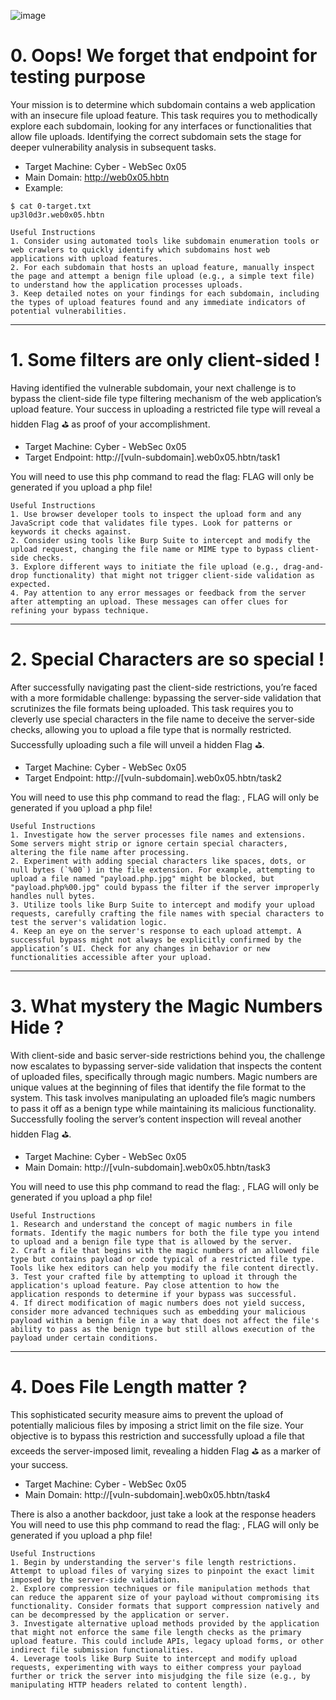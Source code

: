 ![image](1.png)

#  0. Oops! We forget that endpoint for testing purpose 

Your mission is to determine which subdomain contains a web application with an insecure file upload feature.
This task requires you to methodically explore each subdomain, looking for any interfaces or functionalities that allow file uploads.
Identifying the correct subdomain sets the stage for deeper vulnerability analysis in subsequent tasks.

- Target Machine: Cyber - WebSec 0x05
- Main Domain: http://web0x05.hbtn
- Example: 
```
$ cat 0-target.txt
up3l0d3r.web0x05.hbtn
```
```
Useful Instructions 
1. Consider using automated tools like subdomain enumeration tools or web crawlers to quickly identify which subdomains host web applications with upload features.
2. For each subdomain that hosts an upload feature, manually inspect the page and attempt a benign file upload (e.g., a simple text file) to understand how the application processes uploads.
3. Keep detailed notes on your findings for each subdomain, including the types of upload features found and any immediate indicators of potential vulnerabilities.
```
---

#  1. Some filters are only client-sided ! 

Having identified the vulnerable subdomain, your next challenge is to bypass the client-side file type filtering mechanism of the web application’s upload feature.
Your success in uploading a restricted file type will reveal a hidden Flag ⛳️ as proof of your accomplishment.

- Target Machine: Cyber - WebSec 0x05
- Target Endpoint: http://[vuln-subdomain].web0x05.hbtn/task1

You will need to use this php command to read the flag: <?php readfile('FLAG_1.txt') ?>
FLAG will only be generated if you upload a php file!

```
Useful Instructions
1. Use browser developer tools to inspect the upload form and any JavaScript code that validates file types. Look for patterns or keywords it checks against.
2. Consider using tools like Burp Suite to intercept and modify the upload request, changing the file name or MIME type to bypass client-side checks.
3. Explore different ways to initiate the file upload (e.g., drag-and-drop functionality) that might not trigger client-side validation as expected.
4. Pay attention to any error messages or feedback from the server after attempting an upload. These messages can offer clues for refining your bypass technique.
```
---

#  2. Special Characters are so special ! 

After successfully navigating past the client-side restrictions, you’re faced with a more formidable challenge: bypassing the server-side validation that scrutinizes the file formats being uploaded.
This task requires you to cleverly use special characters in the file name to deceive the server-side checks, allowing you to upload a file type that is normally restricted.
Successfully uploading such a file will unveil a hidden Flag ⛳️.

- Target Machine: Cyber - WebSec 0x05
- Target Endpoint: http://[vuln-subdomain].web0x05.hbtn/task2

You will need to use this php command to read the flag: <?php readfile('FLAG_2.txt') ?>,
FLAG will only be generated if you upload a php file!
```
Useful Instructions
1. Investigate how the server processes file names and extensions. Some servers might strip or ignore certain special characters, altering the file name after processing.
2. Experiment with adding special characters like spaces, dots, or null bytes (`%00`) in the file extension. For example, attempting to upload a file named "payload.php.jpg" might be blocked, but "payload.php%00.jpg" could bypass the filter if the server improperly handles null bytes.
3. Utilize tools like Burp Suite to intercept and modify your upload requests, carefully crafting the file names with special characters to test the server's validation logic.
4. Keep an eye on the server's response to each upload attempt. A successful bypass might not always be explicitly confirmed by the application’s UI. Check for any changes in behavior or new functionalities accessible after your upload.
```
---

#  3. What mystery the Magic Numbers Hide ? 

With client-side and basic server-side restrictions behind you, the challenge now escalates to bypassing server-side validation that inspects the content of uploaded files, specifically through magic numbers.
Magic numbers are unique values at the beginning of files that identify the file format to the system.
This task involves manipulating an uploaded file’s magic numbers to pass it off as a benign type while maintaining its malicious functionality.
Successfully fooling the server’s content inspection will reveal another hidden Flag ⛳️.

- Target Machine: Cyber - WebSec 0x05
- Main Domain: http://[vuln-subdomain].web0x05.hbtn/task3

You will need to use this php command to read the flag: <?php readfile('FLAG_3.txt') ?>,
FLAG will only be generated if you upload a php file!
```
Useful Instructions
1. Research and understand the concept of magic numbers in file formats. Identify the magic numbers for both the file type you intend to upload and a benign file type that is allowed by the server.
2. Craft a file that begins with the magic numbers of an allowed file type but contains payload or code typical of a restricted file type. Tools like hex editors can help you modify the file content directly.
3. Test your crafted file by attempting to upload it through the application's upload feature. Pay close attention to how the application responds to determine if your bypass was successful.
4. If direct modification of magic numbers does not yield success, consider more advanced techniques such as embedding your malicious payload within a benign file in a way that does not affect the file's ability to pass as the benign type but still allows execution of the payload under certain conditions.
```
---

#  4. Does File Length matter ? 

This sophisticated security measure aims to prevent the upload of potentially malicious files by imposing a strict limit on the file size.
Your objective is to bypass this restriction and successfully upload a file that exceeds the server-imposed limit, revealing a hidden Flag ⛳️ as a marker of your success.

- Target Machine: Cyber - WebSec 0x05
- Main Domain: http://[vuln-subdomain].web0x05.hbtn/task4

There is also a another backdoor, just take a look at the response headers
You will need to use this php command to read the flag: <?php readfile('FLAG_4.txt') ?>,
FLAG will only be generated if you upload a php file!
```
Useful Instructions
1. Begin by understanding the server's file length restrictions. Attempt to upload files of varying sizes to pinpoint the exact limit imposed by the server-side validation.
2. Explore compression techniques or file manipulation methods that can reduce the apparent size of your payload without compromising its functionality. Consider formats that support compression natively and can be decompressed by the application or server.
3. Investigate alternative upload methods provided by the application that might not enforce the same file length checks as the primary upload feature. This could include APIs, legacy upload forms, or other indirect file submission functionalities.
4. Leverage tools like Burp Suite to intercept and modify upload requests, experimenting with ways to either compress your payload further or trick the server into misjudging the file size (e.g., by manipulating HTTP headers related to content length).
```

